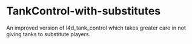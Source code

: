 # TankControl-with-substitutes
An improved version of l4d_tank_control which takes greater care in not giving tanks to substitute players.
